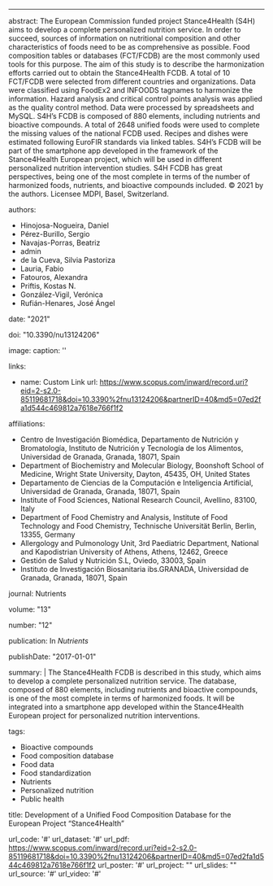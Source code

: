 ---
abstract:   The European Commission funded project Stance4Health (S4H) aims to develop a complete personalized nutrition service. In order to succeed, sources of information on nutritional composition and other characteristics of foods need to be as comprehensive as possible. Food composition tables or databases (FCT/FCDB) are the most commonly used tools for this purpose. The aim of this study is to describe the harmonization efforts carried out to obtain the Stance4Health FCDB. A total of 10 FCT/FCDB were selected from different countries and organizations. Data were classified using FoodEx2 and INFOODS tagnames to harmonize the information. Hazard analysis and critical control points analysis was applied as the quality control method. Data were processed by spreadsheets and MySQL. S4H’s FCDB is composed of 880 elements, including nutrients and bioactive compounds. A total of 2648 unified foods were used to complete the missing values of the national FCDB used. Recipes and dishes were estimated following EuroFIR standards via linked tables. S4H’s FCDB will be part of the smartphone app developed in the framework of the Stance4Health European project, which will be used in different personalized nutrition intervention studies. S4H FCDB has great perspectives, being one of the most complete in terms of the number of harmonized foods, nutrients, and bioactive compounds included. © 2021 by the authors. Licensee MDPI, Basel, Switzerland.

authors:
  - Hinojosa-Nogueira, Daniel
  - Pérez-Burillo, Sergio
  - Navajas-Porras, Beatriz
  - admin
  - de la Cueva, Silvia Pastoriza
  - Lauria, Fabio
  - Fatouros, Alexandra
  - Priftis, Kostas N.
  - González-Vigil, Verónica
  - Rufián-Henares, José Ángel

date: "2021"

doi: "10.3390/nu13124206"

image:
  caption: ''

links:
  - name: Custom Link
    url: https://www.scopus.com/inward/record.uri?eid=2-s2.0-85119681718&doi=10.3390%2fnu13124206&partnerID=40&md5=07ed2fa1d544c469812a7618e766f1f2

affiliations:
  - Centro de Investigación Biomédica, Departamento de Nutrición y Bromatología, Instituto de Nutrición y Tecnología de los Alimentos, Universidad de Granada, Granada, 18071, Spain
  - Department of Biochemistry and Molecular Biology, Boonshoft School of Medicine, Wright State University, Dayton, 45435, OH, United States
  - Departamento de Ciencias de la Computación e Inteligencia Artificial, Universidad de Granada, Granada, 18071, Spain
  - Institute of Food Sciences, National Research Council, Avellino, 83100, Italy
  - Department of Food Chemistry and Analysis, Institute of Food Technology and Food Chemistry, Technische Universität Berlin, Berlin, 13355, Germany
  - Allergology and Pulmonology Unit, 3rd Paediatric Department, National and Kapodistrian University of Athens, Athens, 12462, Greece
  - Gestión de Salud y Nutrición S.L, Oviedo, 33003, Spain
  - Instituto de Investigación Biosanitaria ibs.GRANADA, Universidad de Granada, Granada, 18071, Spain

journal: Nutrients

volume: "13"

number: "12"

publication: In *Nutrients*

publishDate: "2017-01-01"

summary: |
  The Stance4Health FCDB is described in this study, which aims to develop a complete personalized nutrition service. The database, composed of 880 elements, including nutrients and bioactive compounds, is one of the most complete in terms of harmonized foods. It will be integrated into a smartphone app developed within the Stance4Health European project for personalized nutrition interventions.

tags:
  - Bioactive compounds
  - Food composition database
  - Food data
  - Food standardization
  - Nutrients
  - Personalized nutrition
  - Public health

title: Development of a Unified Food Composition Database for the European Project “Stance4Health”

url_code: '#'
url_dataset: '#'
url_pdf: https://www.scopus.com/inward/record.uri?eid=2-s2.0-85119681718&doi=10.3390%2fnu13124206&partnerID=40&md5=07ed2fa1d544c469812a7618e766f1f2
url_poster: '#'
url_project: ""
url_slides: ""
url_source: '#'
url_video: '#'
